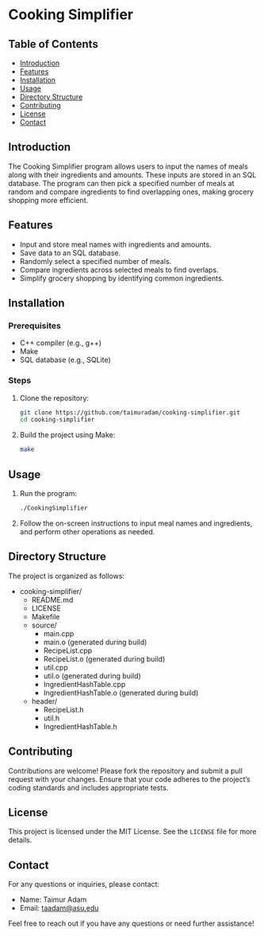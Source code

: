 # Cooking Simplifier

## Table of Contents
- [Introduction](#introduction)
- [Features](#features)
- [Installation](#installation)
- [Usage](#usage)
- [Directory Structure](#directory-structure)
- [Contributing](#contributing)
- [License](#license)
- [Contact](#contact)

## Introduction
The Cooking Simplifier program allows users to input the names of meals along with their ingredients and amounts. These inputs are stored in an SQL database. The program can then pick a specified number of meals at random and compare ingredients to find overlapping ones, making grocery shopping more efficient.

## Features
- Input and store meal names with ingredients and amounts.
- Save data to an SQL database.
- Randomly select a specified number of meals.
- Compare ingredients across selected meals to find overlaps.
- Simplify grocery shopping by identifying common ingredients.

## Installation

### Prerequisites
- C++ compiler (e.g., g++)
- Make
- SQL database (e.g., SQLite)

### Steps
1. Clone the repository:
    ```sh
    git clone https://github.com/taimuradam/cooking-simplifier.git
    cd cooking-simplifier
    ```

2. Build the project using Make:
    ```sh
    make
    ```

## Usage
1. Run the program:
    ```sh
    ./CookingSimplifier
    ```

2. Follow the on-screen instructions to input meal names and ingredients, and perform other operations as needed.

## Directory Structure

The project is organized as follows:

- cooking-simplifier/
  - README.md
  - LICENSE
  - Makefile
  - source/
    - main.cpp
    - main.o (generated during build)
    - RecipeList.cpp
    - RecipeList.o (generated during build)
    - util.cpp
    - util.o (generated during build)
    - IngredientHashTable.cpp
    - IngredientHashTable.o (generated during build)
  - header/
    - RecipeList.h
    - util.h
    - IngredientHashTable.h

## Contributing
Contributions are welcome! Please fork the repository and submit a pull request with your changes. Ensure that your code adheres to the project’s coding standards and includes appropriate tests.

## License
This project is licensed under the MIT License. See the `LICENSE` file for more details.

## Contact
For any questions or inquiries, please contact:

- Name: Taimur Adam
- Email: taadam@asu.edu

Feel free to reach out if you have any questions or need further assistance!